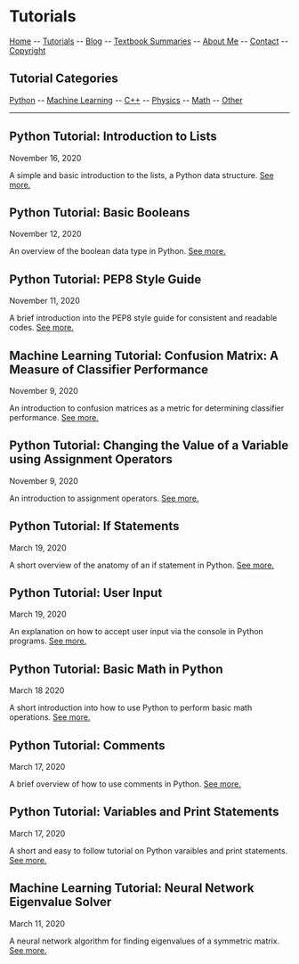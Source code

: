 # Tutorials
[Home](../README.md) -- [Tutorials](README.md) -- [Blog](../Blog/README.md) -- [Textbook Summaries](../TextbookSummaries/README.md) -- [About Me](../aboutme.md) -- [Contact](../contactme.md) -- [Copyright](../copyright.md)

## Tutorial Categories
[Python](PythonTutorials.md) -- [Machine Learning](MLTutorials.md) -- [C++](C++.md) -- [Physics](Physics.md) -- [Math](Math.md) -- [Other](Other.md) 

----------------------------------------------------------------------------------------------------------------------

## Python Tutorial: Introduction to Lists

November 16, 2020

A simple and basic introduction to the lists, a Python data structure.  [See more.](Python/Lists.md)

## Python Tutorial: Basic Booleans

November 12, 2020

An overview of the boolean data type in Python.  [See more.](Python/BasicBooleans.md)

## Python Tutorial: PEP8 Style Guide

November 11, 2020

A brief introduction into the PEP8 style guide for consistent and readable codes.  [See more.](Python/PEP8.md)

## Machine Learning Tutorial: Confusion Matrix: A Measure of Classifier Performance

November 9, 2020

An introduction to confusion matrices as a metric for determining classifier performance.  [See more.](MachineLearning/ConfusionMatrix.md)

## Python Tutorial: Changing the Value of a Variable using Assignment Operators

November 9, 2020

An introduction to assignment operators.  [See more.](Python/AssignementOperators.md)

## Python Tutorial: If Statements

March 19, 2020

A short overview of the anatomy of an if statement in Python.  [See more.](Python/IfStatement.md)

## Python Tutorial: User Input

March 19, 2020

An explanation on how to accept user input via the console in Python programs.  [See more.](Python/UserInput.md)

## Python Tutorial: Basic Math in Python

March 18 2020

A short introduction into how to use Python to perform basic math operations.  [See more.](Python/BasicMath.md)

## Python Tutorial: Comments

March 17, 2020

A brief overview of how to use comments in Python.  [See more.](Python/Comments.md)

## Python Tutorial: Variables and Print Statements

March 17, 2020

A short and easy to follow tutorial on Python varaibles and print statements.  [See more.](Python/VariablesAndPrint.md)


## Machine Learning Tutorial: Neural Network Eigenvalue Solver

March 11, 2020

A neural network algorithm for finding eigenvalues of a symmetric matrix.  [See more.](MachineLearning/NNEigenvalue.md)
